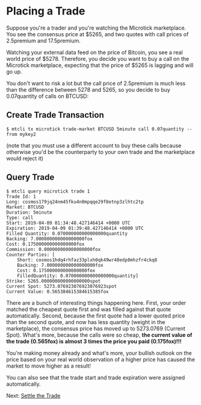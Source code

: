 # Placing a Trade

Suppose you're a trader and you're watching the Microtick marketplace. You see the consensus price at $5265, and two quotes
with call prices of 2.5premium and 17.5premium.

Watching your external data feed on the price of Bitcoin, you see a real world price of $5278. Therefore, you decide you want to 
buy a call on the Microtick marketplace, expecting that the price of $5265 is lagging and will go up.

You don't want to risk a lot but the call price of 2.5premium is much less than the difference between 5278 and 5265, so you decide
to buy 0.07quantity of calls on BTCUSD:

## Create Trade Transaction

```
$ mtcli tx microtick trade-market BTCUSD 5minute call 0.07quantity --from mykey2
```

(note that you must use a different account to buy these calls because otherwise you'd be the counterparty to your own trade and
the marketplace would reject it)

## Query Trade

```
$ mtcli query microtick trade 1
Trade Id: 1
Long: cosmos179jq24nm45fku4n0mpqqe29f8etnp3zlhtc2tp
Market: BTCUSD
Duration: 5minute
Type: call
Start: 2019-04-09 01:34:48.427146414 +0000 UTC
Expiration: 2019-04-09 01:39:48.427146414 +0000 UTC
Filled Quantity: 0.070000000000000000quantity
Backing: 7.000000000000000000fox
Cost: 0.175000000000000000fox
Commission: 0.000000000000000000fox
Counter Parties: [
    Short: cosmos1hdq4rhfaz33plxh0qk49wr40edp8mhzfr4ckq8
    Backing: 7.000000000000000000fox
    Cost: 0.175000000000000000fox
    FilledQuantity: 0.070000000000000000quantity]
Strike: 5265.000000000000000000spot 
Current Spot: 5273.076923076923076923spot
Current Value: 0.565384615384615385fox
```

There are a bunch of interesting things happening here. First, your order matched the cheapest quote first and was filled against
that quote automatically. Second, because the first quote had a lower quoted price than the second quote, and now has less quantity
(weight in the marketplace), the consensus price has moved up to 5273.0769 (Current Spot). What's more, because the calls were so
cheap, **the current value of the trade (0.565fox) is almost 3 times the price you paid (0.175fox)!!!**

You're making money already and what's more, your bullish outlook on the price based on your real world observation of a higher price
has caused the market to move higher as a result!

You can also see that the trade start and trade expiration were assigned automatically.

Next: [Settle the Trade](https://github.com/mjackson001/mtzone/blob/master/doc/settletrade.md)

